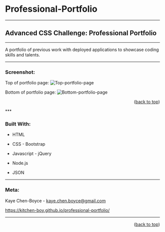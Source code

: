 # Professional-Portfolio
***
## Advanced CSS Challenge: Professional Portfolio
***
A portfolio of previous work with deployed applications to showcase coding skills and talents. 
***
### Screenshot:
Top of portfolio page:
![Top-portfolio-page](https://user-images.githubusercontent.com/92004417/144731835-7e38e049-9f6b-4b52-85cf-159ba92228ef.jpg)

Bottom of portfolio page:
![Bottom-portfolio-page](https://user-images.githubusercontent.com/92004417/144731839-31265370-5a0d-4274-97d0-4f743e2fe657.jpg)



<p align="right">(<a href="#top">back to top</a>)</p>
***

### Built With:
* HTML
* CSS - Bootstrap
* Javascript - jQuery

* Node.js
* JSON
***
### Meta:
Kaye Chen-Boyce - kaye.chen.boyce@gmail.com

https://kitchen-boy.github.io/professional-portfolio/
***
<p align="right">(<a href="#top">back to top</a>)</p>
